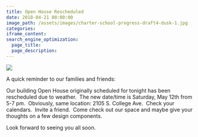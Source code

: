 ```yaml
---
title: Open House Rescheduled
date: 2018-04-21 00:00:00
image_path: /assets/images/charter-school-progress-draft4-dusk-1.jpg
categories:
iframe_content:
search_engine_optimization:
  page_title:
  page_description:
---
```


![](/assets/images/charter-school-progress-draft4-dusk-1.jpg)

A quick reminder to our families and friends:

Our building Open House originally scheduled for tonight has been rescheduled due to weather.  The new date/time is Saturday, May 12th from 5-7 pm.  Obviously, same location: 2105 S. College Ave.  Check your calendars.  Invite a friend.  Come check out our space and maybe give your thoughts on a few design components.

Look forward to seeing you all soon.